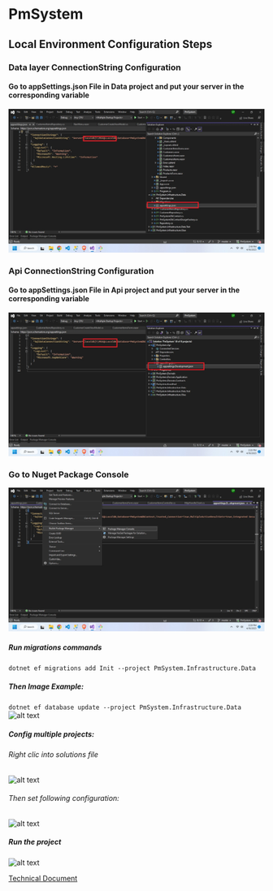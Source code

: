 # PmSystem

## Local Environment Configuration Steps

### Data layer ConnectionString Configuration
#### Go to appSettings.json File in Data project and put your server in the corresponding variable
![alt text](https://github.com/saulocarrasco/PmSystem/blob/master/documentation/data-connectionString.jpg)

### Api ConnectionString Configuration
#### Go to appSettings.json File in Api project and put your server in the corresponding variable
![alt text](https://github.com/saulocarrasco/PmSystem/blob/master/documentation/api-connectionString.jpg)

### Go to Nuget Package Console
![alt text](https://github.com/saulocarrasco/PmSystem/blob/master/documentation/nuget-console-option.jpg)

##### Run migrations commands
```dotnet ef migrations add Init --project PmSystem.Infrastructure.Data```<br/>
##### Then Image Example:
```dotnet ef database update --project PmSystem.Infrastructure.Data```
![alt text](https://github.com/saulocarrasco/PmSystem/blob/master/documentation/nuget-command.jpg)

##### Config multiple projects:
###### Right clic into solutions file
![alt text](https://github.com/saulocarrasco/PmSystem/blob/master/documentation/right-clic.jpg)
###### Then set following configuration:
![alt text](https://github.com/saulocarrasco/PmSystem/blob/master/documentation/multiple-project-option.jpg)

##### Run the project
![alt text](https://github.com/saulocarrasco/PmSystem/blob/master/documentation/run-project.jpg)

[Technical Document]([path%20with%20spaces/other_file.md](https://docs.google.com/document/d/1fodMo5gKBYapf0DfvWENvwnOApN8D3UUSpwun1UPuME/edit?usp=sharing))
